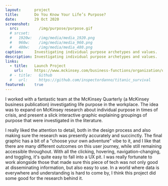 ```yaml
---
layout:      project
title:       Do You Know Your Life’s Purpose?
date:        29 Oct 2020
screenshot:
  src:         /img/purpose/purpose.gif
  # srcset:
  #   1920w:   /img/media/media_1920.png
  #   960w:    /img/media/media_960.png
  #   480w:    /img/media/media_480.png
caption:     Investigating individual purpose archetypes and values.
description: Investigating individual purpose archetypes and values.
links:
  - title:   Launch Project
    url:     https://www.mckinsey.com/business-functions/organization/our-insights/life-purpose
  # - title:   Github
  #   url:     https://github.com/inspectordanno/titanic_survival
featured:    true
---
```

I worked with a fantastic team at the McKinsey Quarterly (a McKinsey business publication) investigating life purpose in the workplace. The idea was to expand on McKinsey research about individual purpose in times of crisis, and present a slick interactive graphic explaining groupings of purpose that were investigated in the literature.

I really liked the attention to detail, both in the design process and also making sure the research was presently accurately and succinctly. The final graphic has a bit of a "choose your own adventure" vibe to it, and I like that there are many different outcomes on this user journey, while still remaining accessible throughout. With all the clicking, hovering, navigation-changing, and toggling, it's quite easy to fall into a UX pit. I was really fortunate to work alongside those that made sure this piece of tech was not only good at disseminating information, but also easy to use. In a world where data is everywhere and understanding is hard to come by, I think this project did some good for the research behind it.